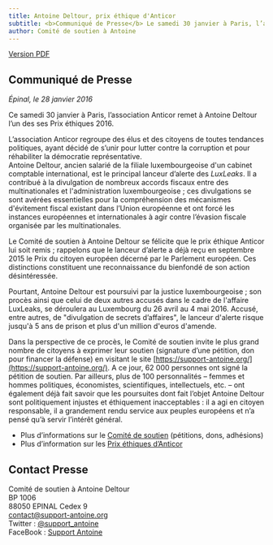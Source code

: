 ```yaml
---
title: Antoine Deltour, prix éthique d'Anticor
subtitle: <b>Communiqué de Presse</b> Le samedi 30 janvier à Paris, l’association Anticor remet à Antoine Deltour l’un des ses Prix éthiques 2016.
author: Comité de soutien à Antoine
---
```


<a href="/docs/pr/2016-01-28-pr-prix-ethique-anticor-FR.pdf"><i class="fa fa-file-pdf-o"></i> <span>Version PDF</span></a>

## Communiqué de Presse

_Épinal, le 28 janvier 2016_

Ce samedi 30 janvier à Paris, l’association Anticor remet à Antoine Deltour l’un des ses Prix éthiques 2016.

L’association Anticor regroupe des élus et des citoyens de toutes tendances politiques, ayant décidé de s’unir pour lutter contre la corruption et pour réhabiliter la démocratie représentative.  
Antoine Deltour, ancien salarié de la filiale luxembourgeoise d'un cabinet comptable international, est le principal lanceur d’alerte des _LuxLeaks_. Il a contribué à la divulgation de nombreux accords fiscaux entre des multinationales et l'administration luxembourgeoise ; ces divulgations se sont avérées essentielles pour la compréhension des mécanismes d'évitement fiscal existant dans l’Union européenne et ont forcé les instances européennes et internationales à agir contre l’évasion fiscale organisée par les multinationales.

Le Comité de soutien à Antoine Deltour se félicite que le prix éthique Anticor lui soit remis ; rappelons que le lanceur d’alerte a déjà reçu en septembre 2015 le Prix du citoyen européen décerné par le Parlement européen. Ces distinctions constituent une reconnaissance du bienfondé de son action désintéressée.

Pourtant, Antoine Deltour est poursuivi par la justice luxembourgeoise ; son procès ainsi que celui de deux autres accusés dans le cadre de l'affaire LuxLeaks, se déroulera au Luxembourg du 26 avril au 4 mai 2016. Accusé, entre autres, de "divulgation de secrets d’affaires", le lanceur d'alerte risque jusqu'à 5 ans de prison et plus d'un million d'euros d'amende.

Dans la perspective de ce procès, le Comité de soutien invite le plus grand nombre de citoyens à exprimer leur soutien (signature d’une pétition, don pour financer la défense) en visitant le site [https://support-antoine.org/](https://support-antoine.org/). A ce jour, 62 000 personnes ont signé la pétition de soutien. Par ailleurs, plus de 100 personnalités – femmes et hommes politiques, économistes, scientifiques, intellectuels, etc. – ont également déjà fait savoir que les poursuites dont fait l’objet Antoine Deltour sont politiquement injustes et éthiquement inacceptables : il a agi en citoyen responsable, il a grandement rendu service aux peuples européens et n’a pensé qu’à servir l’intérêt général.

- Plus d’informations sur le [Comité de soutien](https://support-antoine.org/) (pétitions, dons, adhésions)  
- Plus d’information sur les [Prix éthiques d’Anticor](http://www.anticor.org/agenda/publication-des-prix-ethiques-et-des-casseroles-pour-2015/)  

## Contact Presse

Comité de soutien à Antoine Deltour  
BP 1006  
88050 EPINAL Cedex 9  
[contact@support-antoine.org](mailto:contact@support-antoine.org)  
Twitter : [@support_antoine](https://twitter.com/support_antoine)  
FaceBook : [Support Antoine](https://www.facebook.com/pages/Support-Antoine/388682861307176)
